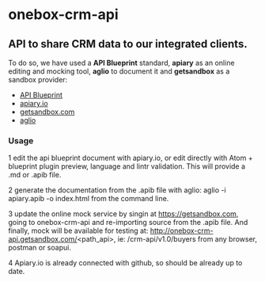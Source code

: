 # onebox-crm-api

## API to share CRM data to our integrated clients.

To do so, we have used a **API Blueprint** standard, **apiary** as an online editing and mocking tool, **aglio** to document it and **getsandbox** as a sandbox provider:
+ [API Blueprint](https://apiblueprint.org/)
+ [apiary.io](https://app.apiary.io/oneboxcrmapi)
+ [getsandbox.com](http://onebox-crm-api.getsandbox.com/)
+ [aglio](https://github.com/danielgtaylor/aglio)

### Usage
1 edit the api blueprint document with apiary.io, or edit directly with Atom + blueprint plugin preview, language and lintr validation. This will provide a .md or .apib file.

2 generate the documentation from the .apib file with aglio:
aglio -i apiary.apib -o index.html
from the command line.

3 update the online mock service by singin at https://getsandbox.com, going to onebox-crm-api and re-importing source from the .apib file. And finally, mock will be available for testing at: http://onebox-crm-api.getsandbox.com/<path_api>, ie: /crm-api/v1.0/buyers from any browser, postman or soapui.

4 Apiary.io is already connected with github, so should be already up to date.
